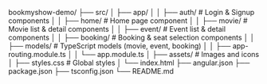 bookmyshow-demo/
├── src/
│   ├── app/
│   │   ├── auth/         # Login & Signup components
│   │   ├── home/         # Home page component
│   │   ├── movie/        # Movie list & detail components
│   │   ├── event/        # Event list & detail components
│   │   ├── booking/      # Booking & seat selection components
│   │   ├── models/       # TypeScript models (movie, event, booking)
│   │   ├── app-routing.module.ts
│   │   └── app.module.ts
│   ├── assets/           # Images and icons
│   ├── styles.css        # Global styles
│   └── index.html
├── angular.json
├── package.json
├── tsconfig.json
└── README.md

